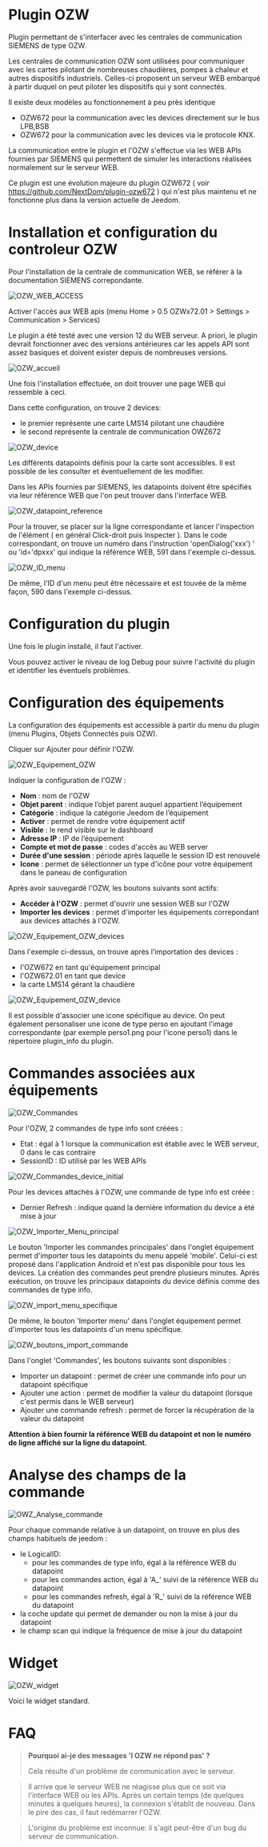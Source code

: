 # Plugin OZW

Plugin permettant de s'interfacer avec les centrales de communication SIEMENS de type OZW. 

Les centrales de communication OZW sont utilisées pour communiquer avec les cartes pilotant de nombreuses chaudières, pompes à chaleur et autres dispositifs industriels. Celles-ci proposent un serveur WEB embarqué à partir duquel on peut piloter les dispositifs qui y sont connectés.

Il existe deux modèles au fonctionnement à peu près identique

- OZW672 pour la communication avec les devices directement sur le bus LPB,BSB
- OZW672 pour la communication avec les devices via le protocole KNX. 

La communication entre le plugin et l'OZW s'effectue via les WEB APIs fournies par SIEMENS qui permettent de simuler les interactions réalisées normalement sur le serveur WEB.

Ce plugin est une évolution majeure du plugin OZW672 ( voir https://github.com/NextDom/plugin-ozw672 ) qui n'est plus maintenu et ne fonctionne plus dans la version actuelle de Jeedom.

# Installation et configuration du controleur OZW

Pour l'installation de la centrale de communication WEB, se référer à la documentation SIEMENS correpondante.

![OZW_WEB_ACCESS](../images/OZW_WEB_ACCESS.png)

Activer l'accès aux WEB apis (menu Home > 0.5 OZWx72.01 > Settings > Communication > Services)

Le plugin a été testé avec une version 12 du WEB serveur. A priori, le plugin devrait fonctionner avec des versions antérieures car les appels API sont assez basiques et doivent exister depuis de nombreuses versions.

![OZW_accueil](../images/OZW_accueil.png)

Une fois l'installation effectuée, on doit trouver une page WEB qui ressemble à ceci. 

Dans cette configuration, on trouve 2 devices:

-   le premier représente une carte LMS14 pilotant une chaudière
-   le second représente la centrale de communication OWZ672

![OZW_device](../images/OZW_device.png)

Les différents datapoints définis pour la carte sont accessibles. Il est possible de les consulter et éventuellement de les modifier.

Dans les APIs fournies par SIEMENS, les datapoints doivent être spécifiés via leur référence WEB que l'on peut trouver dans l'interface WEB.

![OZW_datapoint_reference](../images/OZW_datapoint_reference.png)

Pour la trouver, se placer sur la ligne correspondante et lancer l'inspection de l'élément ( en général Click-droit puis Inspecter ). Dans le code correspondant, on trouve un numéro dans l'instruction 'openDialog('xxx') ' ou 'id='dpxxx' qui indique la référence WEB, 591 dans l'exemple ci-dessus.

![OZW_ID_menu](../images/OZW_ID_menu.png)

De même, l'ID d'un menu peut être nécessaire et est touvée de la même façon, 590 dans l'exemple ci-dessus.

# Configuration du plugin

Une fois le plugin installé, il faut l'activer.

Vous pouvez activer le niveau de log Debug pour suivre l'activité du plugin et identifier les éventuels problèmes.

# Configuration des équipements

La configuration des équipements est accessible à partir du menu du plugin (menu Plugins, Objets Connectés puis OZW). 

Cliquer sur Ajouter pour définir l'OZW.

![OZW_Equipement_OZW](../images/OZW_Equipement_OZW.png)

Indiquer la configuration de l'OZW :

-   **Nom** : nom de l'OZW
-   **Objet parent** : indique l’objet parent auquel appartient l’équipement
-   **Catégorie** : indique la catégorie Jeedom de l’équipement
-   **Activer** : permet de rendre votre équipement actif
-   **Visible** : le rend visible sur le dashboard
-   **Adresse IP** : IP de l’équipement
-   **Compte et mot de passe** : codes d'accès au WEB server
-   **Durée d'une session** : période après laquelle le session ID est renouvelé
-   **Icone** : permet de sélectionner un type d'icône pour votre équipement dans le paneau de configuration

Après avoir sauvegardé l'OZW, les boutons suivants sont actifs:

-   **Accéder à l'OZW** : permet d'ouvrir une session WEB sur l'OZW
-   **Importer les devices** :  permet d'importer les équipements correpondant aux devices attachés à l'OZW.

![OZW_Equipement_OZW_devices](../images/OZW_Equipement_OZW_devices.png)

Dans l'exemple ci-dessus, on trouve après l'importation des devices :

- l'OZW672 en tant qu'équipement principal
- l'OZW672.01 en tant que device
- la carte LMS14 gérant la chaudière

![OZW_Equipement_OZW_device](../images/OZW_Equipement_OZW_device.png)

Il est possible d'associer une icone spécifique au device. On peut également personaliser une icone de type perso en ajoutant l'image correspondante (par exemple perso1.png pour l'icone perso1) dans le répertoire plugin_info du plugin.

# Commandes associées aux équipements

![OZW_Commandes](../images/OZW_Commandes.png)

Pour l'OZW, 2 commandes de type info sont créées :

- Etat : égal à 1 lorsque la communication est établie avec le WEB serveur, 0 dans le cas contraire
- SessionID : ID utilisé par les WEB APIs

![OZW_Commandes_device_initial](../images/OZW_Commandes_device_initial.png)

Pour les devices attachés à l'OZW, une commande de type info est créée :

- Dernier Refresh : indique quand la dernière information du device a été mise à jour

![OZW_Importer_Menu_principal](../images/OZW_Importer_Menu_principal.png)

Le bouton 'Importer les commandes principales' dans l'onglet équipement permet d'importer tous les datapoints du menu appelé 'mobile'. Celui-ci est proposé dans l'application Android et n'est pas disponible pour tous les devices. La création des commandes peut prendre plusieurs minutes. Après exécution, on trouve les principaux datapoints du device définis comme des commandes de type info.

![OZW_import_menu_specifique](../images/OZW_import_menu_specifique.png)

De même, le bouton 'Importer menu'  dans l'onglet équipement permet d'importer tous les datapoints d'un menu spécifique.


![OZW_boutons_import_commande](../images/OZW_boutons_import_commande.png)

Dans l'onglet 'Commandes', les boutons suivants sont disponibles :

- Importer un datapoint : permet de créer une commande info pour un datapoint spécifique
- Ajouter une action : permet de modifier la valeur du datapoint (lorsque c'est permis dans le WEB serveur)
- Ajouter une commande refresh : permet de forcer la récupération de la valeur du datapoint

**Attention à bien fournir la référence WEB du datapoint et non le numéro de ligne affiché sur la ligne du datapoint.**

# Analyse des champs de la commande

![OWZ_Analyse_commande](../images/OWZ_Analyse_commande.png)

Pour chaque commande relative à un datapoint, on trouve en plus des champs habituels de jeedom :

- le LogicalID: 
  - pour les commandes de type info, égal à la référence WEB du datapoint
  - pour les commandes action, égal à 'A_' suivi de la référence WEB du datapoint
  - pour les commandes refresh, égal à 'R_' suivi de la référence WEB du datapoint
- la coche update qui permet de demander ou non la mise à jour du datapoint
- le champ scan qui indique la fréquence de mise à jour du datapoint

# Widget

![OZW_widget](../images/OZW_widget.png)

Voici le widget standard. 

# FAQ

>**Pourquoi ai-je des messages 'l OZW ne répond pas' ?**
>
>Cela résulte d'un problème de communication avec le serveur.

>Il arrive que le serveur WEB ne réagisse plus que ce soit via l'interface WEB ou les APIs. Après un certain temps (de quelques  minutes à quelques heures), la connexion s'établit de nouveau. Dans le pire des cas, il faut redémarrer l'OZW.

>L'origine du problème est inconnue: il s'agit peut-être d'un bug du serveur de communication.

